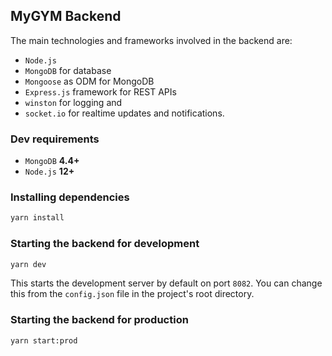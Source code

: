 ## MyGYM Backend

The main technologies and frameworks involved in the backend are:

-   `Node.js`
-   `MongoDB` for database
-   `Mongoose` as ODM for MongoDB
-   `Express.js` framework for REST APIs
-   `winston` for logging and
-   `socket.io` for realtime updates and notifications.

### Dev requirements

-   `MongoDB` **4.4+**
-   `Node.js` **12+**

### Installing dependencies

```bash
yarn install
```

### Starting the backend for development

```bash
yarn dev
```

This starts the development server by default on port `8082`. You can change this from the `config.json` file in the project's root directory.

### Starting the backend for production

```bash
yarn start:prod
```
